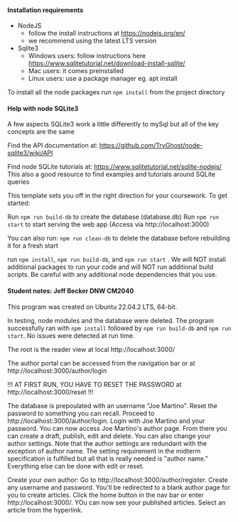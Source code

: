 
#### Installation requirements ####

* NodeJS 
    - follow the install instructions at https://nodejs.org/en/
    - we recommend using the latest LTS version
* Sqlite3 
    - Windows users: follow instructions here https://www.sqlitetutorial.net/download-install-sqlite/
    - Mac users: it comes preinstalled
    - Linux users: use a package manager eg. apt install

To install all the node packages run ```npm install``` from the project directory

#### Help with node SQLite3 ####

A few aspects SQLite3 work a little differently to mySql but all of the key concepts are the same

Find the API documentation at:
https://github.com/TryGhost/node-sqlite3/wiki/API

Find node SQLite tutorials at:
https://www.sqlitetutorial.net/sqlite-nodejs/
This also a good resource to find examples and tutorials around SQLite queries

This template sets you off in the right direction for your coursework. To get started:

Run ```npm run build-db``` to create the database (database.db)
Run ```npm run start``` to start serving the web app (Access via http://localhost:3000)

You can also run: 
```npm run clean-db``` to delete the database before rebuilding it for a fresh start

run ```npm install```, ```npm run build-db```, and ```npm run start``` . We will NOT install additional packages to run your code and will NOT run additional build scripts. Be careful with any additional node dependencies that you use.

#### Student notes: Jeff Becker DNW CM2040  ####

 This program was created on Ubuntu 22.04.2 LTS, 64-bit. 

 In testing, node modules and the database were deleted. The program successfully ran with 
 ```npm install``` followed by ```npm run build-db``` and ```npm run start```. No issues were 
 detected at run time. 

 The root is the reader view at local http://localhost:3000/ 

 The author portal can be accessed from the navigation bar or at http://localhost:3000/author/login

 !!! AT FIRST RUN, YOU HAVE TO RESET THE PASSWORD  at http://localhost:3000/reset !!!

 The database is prepoulated with an username "Joe Martino". Reset the password to something you can recall. Proceed to http://localhost:3000/author/login. Login with Joe Martino and your password. You can now access Joe Martino's author page. From there you can create a draft, publish, edit and delete. You can also change your author settings. Note that the author settings are redundant with the exception of author name. The setting requirement in the midterm specification is fulfilled but all that is really needed is "author name." Everything else can be done with edit or reset. 

 Create your own author: Go to http://localhost:3000/author/register. Create any username and password. 
 You'll be redirected to a blank author page for you to create articles. Click the home button in the nav bar or enter http://localhost:3000/. YOu can now see your published articles. Select an article from the hyperlink.




